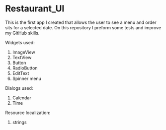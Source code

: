 # Restaurant_UI
 This is the first app I created that allows the user to see a menu and order sits for a selected date.
 On this repository I preform some tests and improve my GitHub skills.

Widgets used:
1) ImageView
2) TextView
3) Button
4) RadioButton
5) EditText
6) Spinner menu

Dialogs used:
1) Calendar
2) Time

Resource localization:
1) strings
